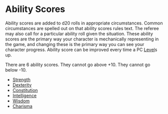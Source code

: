 # Ability Scores

Ability scores are added to d20 rolls in appropriate circumstances. Common circumstances are spelled out on that ability scores rules text. The referee may also call for a particular ability roll given the situation. These ability scores are the primary way your character is mechanically representing in the game, and changing these is the primary way you can see your character progress. Ability score can be improved every time a PC [Level](../Derived%20Statistics/Level.md)s up.

There are 6 ability scores. They cannot go above +10. They cannot go below -10.

- [Strength](Strength.md)
- [Dexterity](Dexterity.md)
- [Constitution](Constitution.md)
- [Intelligence](Intelligence.md)
- [Wisdom](Wisdom.md)
- [Charisma](Charisma.md)

